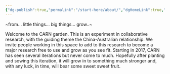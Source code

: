 ```yaml
---
{"dg-publish":true,"permalink":"/start-here/about/","dgHomeLink":true,"dgPassFrontmatter":false}
---
```


~from... little things... big things... grow..~

Welcome to the CARN garden. This is an experiment in collaborative research, with the guiding theme the China-Australian relationship. We invite people working in this space to add to this research to become a major research free to use and grow as you see fit.
Starting in 2017, CARN has seen several iterations but never come to much. Hopefully after planting and sowing this iteration, it will grow in to something much stronger and, with any luck, in time, will bear some sweet sweet fruit.

